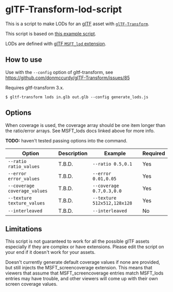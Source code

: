 # glTF-Transform-lod-script

This is a script to make LODs for an [glTF](https://registry.khronos.org/glTF/specs/2.0/glTF-2.0.html) asset with [`glTF-Transform`](https://gltf-transform.donmccurdy.com/).

This script is based on [this example script](https://gist.github.com/donmccurdy/2226332bb58980caebcd21fe7cbca029).

LODs are defined with [glTF `MSFT_lod` extension](https://github.com/KhronosGroup/glTF/blob/main/extensions/2.0/Vendor/MSFT_lod/README.md).

## How to use

Use with the `--config` option of gltf-transform, see https://github.com/donmccurdy/glTF-Transform/issues/85

Requires gltf-transform 3.x.






```
$ gltf-transform lods in.glb out.glb --config generate_lods.js
```








## Options

When coverage is used, the coverage array should be one item longer than the ratio/error arrays. See MSFT_lods docs linked above for more info.  

**TODO:** haven't tested passing options into the command.

| Option | Description | Example | Required |
| ------ | ----------- | ------- | -------- |
| `--ratio ratio_values` | T.B.D. | `--ratio 0.5,0.1` | Yes |
| `--error error_values` | T.B.D. | `--error 0.01,0.05` | Yes |
| `--coverage coverage_values` | T.B.D. | `--coverage 0.7,0.3,0.0` | Yes |
| `--texture texture_values` | T.B.D. | `--texture 512x512,128x128` | Yes |
| `--interleaved` | T.B.D. | `--interleaved` | No |


## Limitations

This script is not guaranteed to work for all the possible glTF assets especially if they are complex or have extensions. Please edit the script on your end if it doesn't work for your assets.

Doesn't currently generate default coverage values if none are provided, but still injects the MSFT_screencoverage extension. This means that viewers that assume that MSFT_screencoverage entries match MSFT_lods entries may have trouble, and other viewers will come up with their own screen coverage values.
